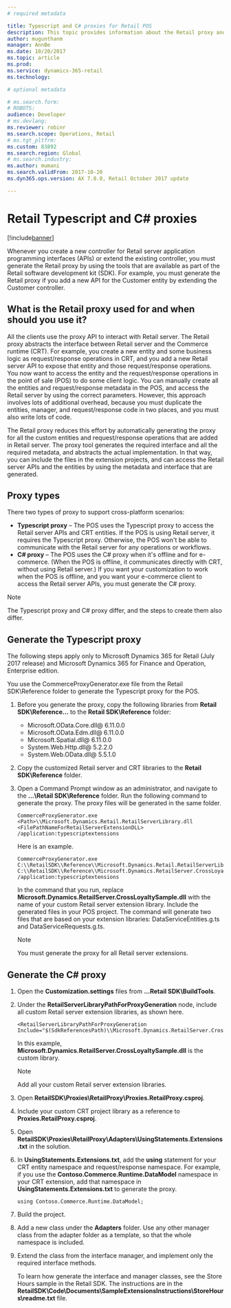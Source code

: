 ```yaml
---
# required metadata

title: Typescript and C# proxies for Retail POS
description: This topic provides information about the Retail proxy and explains how to generate it.
author: mugunthanm
manager: AnnBe
ms.date: 10/20/2017
ms.topic: article
ms.prod: 
ms.service: dynamics-365-retail
ms.technology: 

# optional metadata

# ms.search.form: 
# ROBOTS: 
audience: Developer
# ms.devlang: 
ms.reviewer: robinr
ms.search.scope: Operations, Retail
# ms.tgt_pltfrm: 
ms.custom: 83892
ms.search.region: Global
# ms.search.industry: 
ms.author: mumani
ms.search.validFrom: 2017-10-20
ms.dyn365.ops.version: AX 7.0.0, Retail October 2017 update

---
```


# Retail Typescript and C# proxies

[!include[banner](../../includes/banner.md)]

Whenever you create a new controller for Retail server application programming interfaces (APIs) or extend the existing controller, you must generate the Retail proxy by using the tools that are available as part of the Retail software development kit (SDK). For example, you must generate the Retail proxy if you add a new API for the Customer entity by extending the Customer controller.

## What is the Retail proxy used for and when should you use it?

All the clients use the proxy API to interact with Retail server. The Retail proxy abstracts the interface between Retail server and the Commerce runtime (CRT). For example, you create a new entity and some business logic as request/response operations in CRT, and you add a new Retail server API to expose that  entity and those request/response operations. You now want to access the entity and the request/response operations in the point of sale (POS) to do some client logic. You can manually create all the entities and request/response metadata in the POS, and access the Retail server by using the correct parameters. However, this approach involves lots of additional overhead, because you must duplicate the entities, manager, and request/response code in two places, and you must also write lots of code.

The Retail proxy reduces this effort by automatically generating the proxy for all the custom entities and request/response operations that are added in Retail server. The proxy tool generates the required interface and all the required metadata, and abstracts the actual implementation. In that way, you can include the files in the extension projects, and can access the Retail server APIs and the entities by using the metadata and interface that are generated.

## Proxy types

There two types of proxy to support cross-platform scenarios:

- **Typescript proxy** – The POS uses the Typescript proxy to access the Retail server APIs and CRT entities. If the POS is using Retail server, it requires the Typescript proxy. Otherwise, the POS won't be able to communicate with the Retail server for any operations or workflows.
- **C# proxy** – The POS uses the C# proxy when it's offline and for e-commerce. (When the POS is offline, it communicates directly with CRT, without using Retail server.) If you want your customization to work when the POS is offline, and you want your e-commerce client to access the Retail server APIs, you must generate the C# proxy.

> [!NOTE]
> The Typescript proxy and C# proxy differ, and the steps to create them also differ.

## Generate the Typescript proxy

The following steps apply only to Microsoft Dynamics 365 for Retail (July 2017 release) and Microsoft Dynamics 365 for Finance and Operation, Enterprise edition.

You use the CommerceProxyGenerator.exe file from the Retail SDK\Reference folder to generate the Typescript proxy for the POS.

1. Before you generate the proxy, copy the following libraries from **Retail SDK\Reference\...** to the **Retail SDK\Reference** folder:

    - Microsoft.OData.Core.dll@ 6.11.0.0
    - Microsoft.OData.Edm.dll@ 6.11.0.0
    - Microsoft.Spatial.dll@ 6.11.0.0
    - System.Web.Http.dll@ 5.2.2.0
    - System.Web.OData.dll@ 5.5.1.0

2. Copy the customized Retail server and CRT libraries to the **Retail SDK\Reference** folder.
3. Open a Command Prompt window as an administrator, and navigate to the **...\Retail SDK\Reference** folder. Run the following command to generate the proxy. The proxy files will be generated in the same folder.

    ```
    CommerceProxyGenerator.exe <Path>\\Microsoft.Dynamics.Retail.RetailServerLibrary.dll <FilePathNameForRetailServerExtensionDLL> /application:typescriptextensions
    ```

    Here is an example.

    ``` 
    CommerceProxyGenerator.exe C:\\RetailSDK\\Reference\\Microsoft.Dynamics.Retail.RetailServerLibrary.dll C:\\RetailSDK\\Reference\\Microsoft.Dynamics.RetailServer.CrossLoyaltySample.dll /application:typescriptextensions
    ```

    In the command that you run, replace **Microsoft.Dynamics.RetailServer.CrossLoyaltySample.dll** with the name of your custom Retail server extension library. Include the generated files in your POS project. The command will generate two files that are based on your extension libraries: DataServiceEntities.g.ts and DataServiceRequests.g.ts.

    > [!NOTE]
    > You must generate the proxy for all Retail server extensions.

## Generate the C# proxy

1. Open the **Customization.settings** files from **...Retail SDK\BuildTools**.
2. Under the **RetailServerLibraryPathForProxyGeneration** node, include all custom Retail server extension libraries, as shown here.

    ```
    <RetailServerLibraryPathForProxyGeneration Include="$(SdkReferencesPath)\\Microsoft.Dynamics.RetailServer.CrossLoyaltySample.dll"/>;
    ```

    In this example, **Microsoft.Dynamics.RetailServer.CrossLoyaltySample.dll** is the custom library.

    > [!NOTE]
    > Add all your custom Retail server extension libraries.

3. Open **RetailSDK\Proxies\RetailProxy\Proxies.RetailProxy.csproj**.
4. Include your custom CRT project library as a reference to **Proxies.RetailProxy.csproj**.
5. Open **RetailSDK\Proxies\RetailProxy\Adapters\UsingStatements.Extensions.txt** in the solution.
6. In **UsingStatements.Extensions.txt**, add the **using** statement for your CRT entity namespace and request/response namespace. For example, if you use the **Contoso.Commerce.Runtime.DataModel** namespace in your CRT extension, add that namespace in **UsingStatements.Extensions.txt** to generate the proxy.

    ```
    using Contoso.Commerce.Runtime.DataModel;
    ```

7. Build the project.
8. Add a new class under the **Adapters** folder. Use any other manager class from the adapter folder as a template, so that the whole namespace is included.
9. Extend the class from the interface manager, and implement only the required interface methods.

    To learn how generate the interface and manager classes, see the Store Hours sample in the Retail SDK. The instructions are in the **RetailSDK\Code\Documents\SampleExtensionsInstructions\StoreHours\readme.txt** file.
